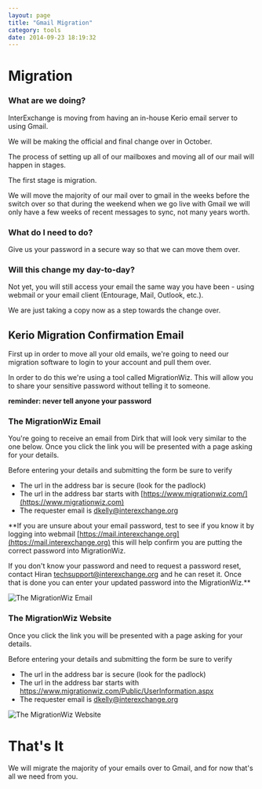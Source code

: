 ```yaml
---
layout: page
title: "Gmail Migration"
category: tools
date: 2014-09-23 18:19:32
---
```


# Migration

### What are we doing?

InterExchange is moving from having an in-house Kerio email server to using Gmail.

We will be making the official and final change over in October.

The process of setting up all of our mailboxes and moving all of our mail will happen in stages.

The first stage is migration.

We will move the majority of our mail over to gmail in the weeks before the switch over so that during the
weekend when we go live with Gmail we will only have a few weeks of recent messages to sync, not many years worth.

### What do I need to do?

Give us your password in a secure way so that we can move them over.

### Will this change my day-to-day?

Not yet, you will still access your email the same way you have been - using webmail or your email client (Entourage, Mail, Outlook, etc.).

We are just taking a copy now as a step towards the change over.

## Kerio Migration Confirmation Email

First up in order to move all your old emails, we're going to need our migration software to login to your account and pull them over.

In order to do this we're using a tool called MigrationWiz. This will allow you to share your sensitive password without telling it to someone.

**reminder: never tell anyone your password**

### The MigrationWiz Email

You're going to receive an email from Dirk that will look very similar to the one below.
Once you click the link you will be presented with a page asking for your details.

Before entering your details and submitting the form be sure to verify

* The url in the address bar is secure (look for the padlock)
* The url in the address bar starts with [https://www.migrationwiz.com/](https://www.migrationwiz.com)
* The requester email is dkelly@interexchange.org

**If you are unsure about your email password, test to see if you know it by logging into webmail 
[https://mail.interexchange.org](https://mail.interexchange.org) this will help confirm you are putting the correct password into MigrationWiz.

If you don't know your password and need to request a password reset, contact Hiran techsupport@interexchange.org and he can reset it. Once that is done you can enter your updated password into the MigrationWiz.**

![The MigrationWiz Email](https://cloud.githubusercontent.com/assets/81055/4381286/91984864-4373-11e4-837c-fb1e75f0c28a.png)

### The MigrationWiz Website

Once you click the link you will be presented with a page asking for your details.

Before entering your details and submitting the form be sure to verify

* The url in the address bar is secure (look for the padlock)
* The url in the address bar starts with https://www.migrationwiz.com/Public/UserInformation.aspx
* The requester email is dkelly@interexchange.org

![The MigrationWiz Website](https://cloud.githubusercontent.com/assets/81055/4381318/23fabe94-4374-11e4-81a2-c363142c3671.png)

# That's It

We will migrate the majority of your emails over to Gmail, and for now that's all we need from you.
